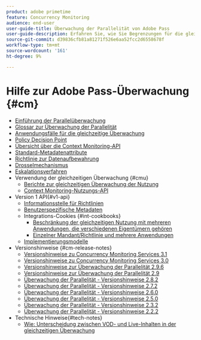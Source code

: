 ```yaml
---
product: adobe primetime
feature: Concurrency Monitoring
audience: end-user
user-guide-title: Überwachung der Parallelität von Adobe Pass
user-guide-description: Erfahren Sie, wie Sie Begrenzungen für die gleichzeitige Nutzung mehrerer Anwendungen definieren und durchsetzen.
source-git-commit: d39836cfb81a81271f526e6aa52fcc2d6558678f
workflow-type: tm+mt
source-wordcount: '161'
ht-degree: 9%

---
```



# Hilfe zur Adobe Pass-Überwachung {#cm}

+ [Einführung der Parallelüberwachung](cm-home.md)
+ [Glossar zur Überwachung der Parallelität](cm-glossary.md)
+ [Anwendungsfälle für die gleichzeitige Überwachung](cm-use-cases.md)
+ [Policy Decision Point](cm-policy-decision-point.md)
+ [Übersicht über die Context Monitoring-API](cm-api-overview.md)
+ [Standard-Metadatenattribute](standard-metadata-attributes.md)
+ [Richtlinie zur Datenaufbewahrung](data-retention-policy.md)
+ [Drosselmechanismus](throttling-mechanism.md)
+ [Eskalationsverfahren](cm-escalation-procedures.md)
+ Verwendung der gleichzeitigen Überwachung {#cmu}
   + [Berichte zur gleichzeitigen Überwachung der Nutzung](cm-usage-reports.md)
   + [Context Monitoring-Nutzungs-API](cmu-api.md)
+ Version 1 API{#v1-api}
   + [Informationsstelle für Richtlinien](policy-info-pt-versionone.md)
   + [Benutzerspezifische Metadaten](custom-metadata.md)
   + Integrations-Cookies {#int-cookbooks}
      + [Beschränkung der gleichzeitigen Nutzung mit mehreren Anwendungen, die verschiedenen Eigentümern gehören](restrict-concurr-usage-mult-apps.md)
      + [Einzelner Mandant/Richtlinie und mehrere Anwendungen](single-tenant-policy-mult-app.md)
   + [Implementierungsmodelle](implementation-models.md)
+ Versionshinweise {#cm-release-notes}
   + [Versionshinweise zu Concurrency Monitoring Services 3.1](rn-cm-services-31.md)
   + [Versionshinweise zu Concurrency Monitoring Services 3.0](rn-cm-services-30.md)
   + [Versionshinweise zur Überwachung der Parallelität 2.9.6](rn-cm-296.md)
   + [Versionshinweise zur Überwachung der Parallelität 2.9](rn-cm-29.md)
   + [Überwachung der Parallelität - Versionshinweise 2.8.2](rn-cm-282.md)
   + [Überwachung der Parallelität - Versionshinweise 2.7.2](rn-cm-272.md)
   + [Überwachung der Parallelität - Versionshinweise 2.6.0](rn-cm-260.md)
   + [Überwachung der Parallelität - Versionshinweise 2.5.0](rn-cm-250.md)
   + [Überwachung der Parallelität - Versionshinweise 2.3.2](rn-cm-232.md)
   + [Überwachung der Parallelität - Versionshinweise 2.2.2](rn-cm-222.md)
+ Technische Hinweise{#tech-notes}
   + [Wie: Unterscheidung zwischen VOD- und Live-Inhalten in der gleichzeitigen Überwachung](vod-live-dist.md)

<!--    + [Usage reports](usage-rep-versionone.md) -->
